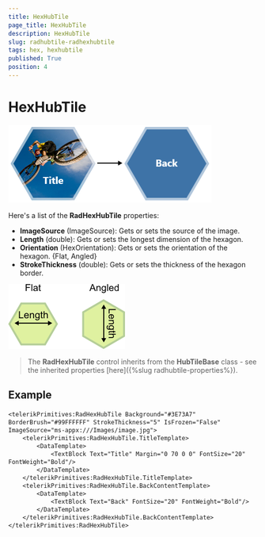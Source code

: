 ```yaml
---
title: HexHubTile
page_title: HexHubTile
description: HexHubTile
slug: radhubtile-radhexhubtile
tags: hex, hexhubtile
published: True
position: 4
---
```


# HexHubTile

![RadHexHubTile](images/hexhubtile.png)

Here's a list of the **RadHexHubTile** properties:

* **ImageSource** (ImageSource): Gets or sets the source of the image.
* **Length** (double): Gets or sets the longest dimension of the hexagon.
* **Orientation** (HexOrientation): Gets or sets the orientation of the hexagon. {Flat, Angled}
* **StrokeThickness** (double): Gets or sets the thickness of the hexagon border.

![HexOrientation](Images/hex-orientation.png)

> The **RadHexHubTile** control inherits from the **HubTileBase** class - see the inherited properties [here]({%slug radhubtile-properties%}).

## Example

	<telerikPrimitives:RadHexHubTile Background="#3E73A7" BorderBrush="#99FFFFFF" StrokeThickness="5" IsFrozen="False" ImageSource="ms-appx:///Images/image.jpg">
	    <telerikPrimitives:RadHexHubTile.TitleTemplate>
	        <DataTemplate>
	            <TextBlock Text="Title" Margin="0 70 0 0" FontSize="20" FontWeight="Bold"/>
	        </DataTemplate>
	    </telerikPrimitives:RadHexHubTile.TitleTemplate>
	    <telerikPrimitives:RadHexHubTile.BackContentTemplate>
	        <DataTemplate>
	            <TextBlock Text="Back" FontSize="20" FontWeight="Bold"/>
	        </DataTemplate>
	    </telerikPrimitives:RadHexHubTile.BackContentTemplate>
	</telerikPrimitives:RadHexHubTile>
